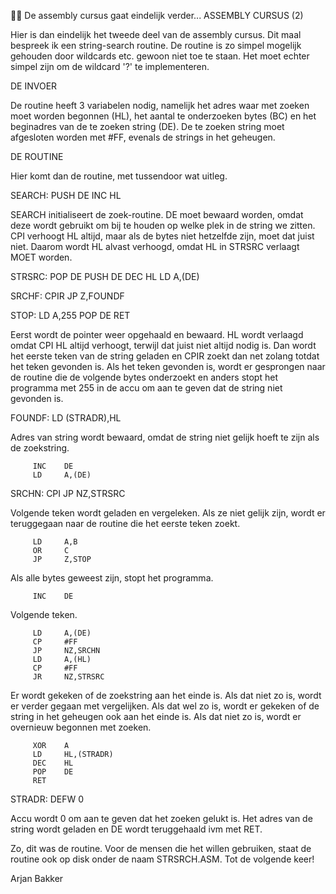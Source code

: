  De assembly cursus gaat eindelijk verder...
ASSEMBLY CURSUS (2)


 Hier is dan eindelijk het tweede deel van de assembly 
 cursus. Dit maal bespreek ik een string-search routine. De 
 routine is zo simpel mogelijk gehouden door wildcards etc. 
 gewoon niet toe te staan. Het moet echter simpel zijn om de 
 wildcard '?' te implementeren.


DE INVOER

 De routine heeft 3 variabelen nodig, namelijk het adres waar 
 met zoeken moet worden begonnen (HL), het aantal te 
 onderzoeken bytes (BC) en het beginadres van de te zoeken 
 string (DE). De te zoeken string moet afgesloten worden met 
 #FF, evenals de strings in het geheugen.


DE ROUTINE

 Hier komt dan de routine, met tussendoor wat uitleg.

 SEARCH: PUSH   DE
         INC    HL

 SEARCH initialiseert de zoek-routine. DE moet bewaard 
 worden, omdat deze wordt gebruikt om bij te houden op welke 
 plek in de string we zitten. CPI verhoogt HL altijd, maar 
 als de bytes niet hetzelfde zijn, moet dat juist niet. 
 Daarom wordt HL alvast verhoogd, omdat HL in STRSRC verlaagt 
 MOET worden.

 STRSRC: POP    DE
         PUSH   DE
         DEC    HL
         LD     A,(DE)

 SRCHF:  CPIR
         JP     Z,FOUNDF

 STOP:   LD     A,255
         POP    DE
         RET

 Eerst wordt de pointer weer opgehaald en bewaard. HL wordt 
 verlaagd omdat CPI HL altijd verhoogt, terwijl dat juist 
 niet altijd nodig is. Dan wordt het eerste teken van de 
 string geladen en CPIR zoekt dan net zolang totdat het teken 
 gevonden is. Als het teken gevonden is, wordt er gesprongen 
 naar de routine die de volgende bytes onderzoekt en anders 
 stopt het programma met 255 in de accu om aan te geven dat 
 de string niet gevonden is.

 FOUNDF: LD     (STRADR),HL

 Adres van string wordt bewaard, omdat de string niet gelijk 
 hoeft te zijn als de zoekstring.

         INC    DE
         LD     A,(DE)
 SRCHN:  CPI
         JP     NZ,STRSRC

 Volgende teken wordt geladen en vergeleken. Als ze niet 
 gelijk zijn, wordt er teruggegaan naar de routine die het 
 eerste teken zoekt.

         LD     A,B
         OR     C
         JP     Z,STOP

 Als alle bytes geweest zijn, stopt het programma.

         INC    DE

 Volgende teken.

         LD     A,(DE)
         CP     #FF
         JP     NZ,SRCHN
         LD     A,(HL)
         CP     #FF
         JR     NZ,STRSRC

 Er wordt gekeken of de zoekstring aan het einde is. Als dat 
 niet zo is, wordt er verder gegaan met vergelijken. Als dat 
 wel zo is, wordt er gekeken of de string in het geheugen ook 
 aan het einde is. Als dat niet zo is, wordt er overnieuw 
 begonnen met zoeken.

         XOR    A
         LD     HL,(STRADR)
         DEC    HL
         POP    DE
         RET

 STRADR: DEFW   0

 Accu wordt 0 om aan te geven dat het zoeken gelukt is. Het 
 adres van de string wordt geladen en DE wordt teruggehaald 
 ivm met RET.

 Zo, dit was de routine. Voor de mensen die het willen 
 gebruiken, staat de routine ook op disk onder de naam 
 STRSRCH.ASM. Tot de volgende keer!

Arjan Bakker
